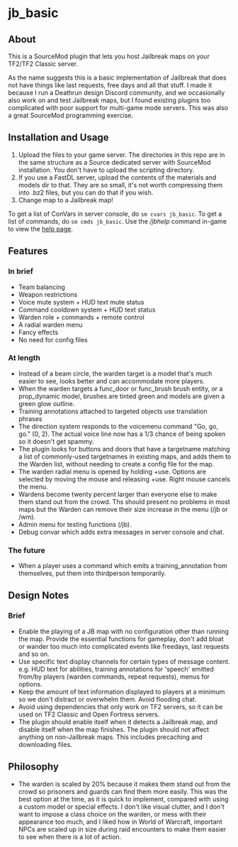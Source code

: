 # jb_basic

## About
This is a SourceMod plugin that lets you host Jailbreak maps on your TF2/TF2 Classic server.

As the name suggests this is a basic implementation of Jailbreak that does not have things like last requests, free days and all that stuff. I made it because I run a Deathrun design Discord community, and we occasionally also work on and test Jailbreak maps, but I found existing plugins too complicated with poor support for multi-game mode servers. This was also a great SourceMod programming exercise.

## Installation and Usage

1. Upload the files to your game server. The directories in this repo are in the same structure as a Source dedicated server with SourceMod installation. You don't have to upload the scripting directory.
2. If you use a FastDL server, upload the contents of the materials and models dir to that. They are so small, it's not worth compressing them into .bz2 files, but you can do that if you wish.
3. Change map to a Jailbreak map!

To get a list of ConVars in server console, do `sm cvars jb_basic`. To get a list of commands, do `sm cmds jb_basic`. Use the */jbhelp* command in-game to view the [help page](https://steamcommunity.com/groups/death_experiments/discussions/3/2791620699996372350/).

## Features

### In brief
* Team balancing
* Weapon restrictions
* Voice mute system + HUD text mute status
* Command cooldown system + HUD text status
* Warden role + commands + remote control
* A radial warden menu
* Fancy effects
* No need for config files

### At length
* Instead of a beam circle, the warden target is a model that's much easier to see, looks better and can accommodate more players.
* When the warden targets a func_door or func_brush brush entity, or a prop_dynamic model, brushes are tinted green and models are given a green glow outline.
* Training annotations attached to targeted objects use translation phrases
* The direction system responds to the voicemenu command "Go, go, go." (0, 2). The actual voice line now has a 1/3 chance of being spoken so it doesn't get spammy.
* The plugin looks for buttons and doors that have a targetname matching a list of commonly-used targetnames in existing maps, and adds them to the Warden list, without needing to create a config file for the map.
* The warden radial menu is opened by holding +use. Options are selected by moving the mouse and releasing +use. Right mouse cancels the menu.
* Wardens become twenty percent larger than everyone else to make them stand out from the crowd. Ths should present no problems in most maps but the Warden can remove their size increase in the menu (/jb or /wm).
* Admin menu for testing functions (/jb).
* Debug convar which adds extra messages in server console and chat.

### The future
* When a player uses a command which emits a training_annotation from themselves, put them into thirdperson temporarily.

## Design Notes

### Brief
* Enable the playing of a JB map with no configuration other than running the map. Provide the essential functions for gameplay, don't add bloat or wander too much into complicated events like freedays, last requests and so on.
* Use specific text display channels for certain types of message content. e.g. HUD text for abilities, training annotations for 'speech' emitted from/by players (warden commands, repeat requests), menus for options.
* Keep the amount of text information displayed to players at a minimum so we don't distract or overwhelm them. Avoid flooding chat.
* Avoid using dependencies that only work on TF2 servers, so it can be used on TF2 Classic and Open Fortress servers.
* The plugin should enable itself when it detects a Jailbreak map, and disable itself when the map finishes. The plugin should not affect anything on non-Jailbreak maps. This includes precaching and downloading files.

## Philosophy
* The warden is scaled by 20% because it makes them stand out from the crowd so prisoners and guards can find them more easily. This was the best option at the time, as it is quick to implement, compared with using a custom model or special effects. I don't like visual clutter, and I don't want to impose a class choice on the warden, or mess with their appearance too much, and I liked how in World of Warcraft, important NPCs are scaled up in size during raid encounters to make them easier to see when there is a lot of action. 
